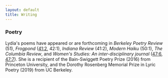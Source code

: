 ```yaml
---
layout: default
title: Writing
---
```


### Poetry

Lydia's poems have appeared or are forthcoming in *Berkeley Poetry Review* (51), *Frogpond* ([41:2](/poems/blackberry.md), 42:1), *Indiana Review* (41:2), *Modern Haiku* (50:1), *The Columbia Review*, and *Women's Studies: An inter-disciplinary journal* ([47:6](https://www.tandfonline.com/eprint/TZPzIzbIQ9FtvsHs9rX8/full), [47:7](https://www.tandfonline.com/doi/full/10.1080/00497878.2018.1545961)). She is a recipient of the Bain-Swiggett Poetry Prize (2016) from Princeton University, and the Dorothy Rosenberg Memorial Prize in Lyric Poetry (2019) from UC Berkeley.



